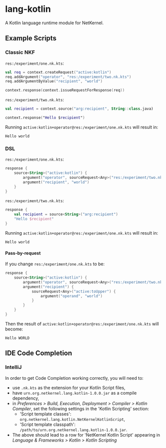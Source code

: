 # lang-kotlin
A Kotlin language runtime module for NetKernel.

## Example Scripts

### Classic NKF

`res:/experiment/one.nk.kts`:
```kotlin
val req = context.createRequest("active:kotlin")
req.addArgument("operator", "res:/experiment/two.nk.kts")
req.addArgumentByValue("recipient", "world")

context.response(context.issueRequestForResponse(req))
```

`res:/experiment/two.nk.kts`:
```kotlin
val recipient = context.source("arg:recipient", String::class.java)

context.response("Hello $recipient")
```

Running `active:kotlin+operator@res:/experiment/one.nk.kts` will result in:
```
Hello world
```

### DSL

`res:/experiment/one.nk.kts`:

```kotlin
response {
    source<String>("active:kotlin") {
        argument("operator", sourceRequest<Any>("res:/experiment/two.nk.kts"))
        argument("recipient", "world")
    }
}
```

`res:/experiment/two.nk.kts`:

```kotlin
response {
    val recipient = source<String>("arg:recipient")
    "Hello $recipient"
}
```

Running `active:kotlin+operator@res:/experiment/one.nk.kts` will result in:
```
Hello world
```

#### Pass-by-request

If you change `res:/experiment/one.nk.kts` to be:

```kotlin
response {
    source<String>("active:kotlin") {
        argument("operator", sourceRequest<Any>("res:/experiment/two.nk.kts"))
        argument("recipient") {
            sourceRequest<Any>("active:toUpper") {
                argument("operand", "world")
            }
        }
    }
}
```

Then the result of `active:kotlin+operator@res:/experiment/one.nk.kts` will become:

```
Hello WORLD

```
 

## IDE Code Completion

### IntelliJ

In order to get Code Completion working correctly, you will need to:

* use `.nk.kts` as the extension for your Kotlin Script files,
* have `urn.org.netkernel.lang.kotlin-1.0.0.jar` as a compile dependency,
* in *Preferences > Build, Execution, Deployment > Compiler > Kotlin Compiler*,
  set the following settings in the 'Kotlin Scripting' section:
  * 'Script template classes': `org.netkernel.lang.kotlin.NetKernelKotlinScript`,
  * 'Script template classpath': `/path/to/urn.org.netkernel.lang.kotlin-1.0.0.jar`.
* The above should lead to a row for 'NetKernel Kotlin Script' appearing in
  *Language & Frameworks > Kotlin > Kotlin Scripting*
